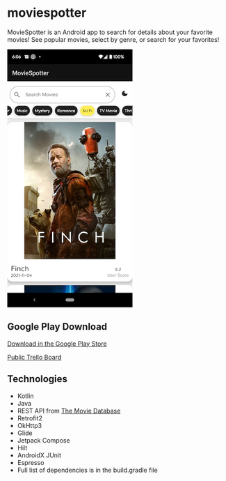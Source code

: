 # moviespotter

MovieSpotter is an Android app to search for details about your favorite movies! 
See popular movies, select by genre, or search for your favorites!

![screenshot](public/images/moviespotter_screenshot2.0-resize.png)


## Google Play Download
[Download in the Google Play Store](https://play.google.com/store/apps/details?id=com.petestmart.moviespotter) 

[Public Trello Board](https://trello.com/b/2qliTAF2/moviespotter)


## Technologies
* Kotlin
* Java
* REST API from [The Movie Database](https://developers.themoviedb.org/3/)
* Retrofit2
* OkHttp3
* Glide
* Jetpack Compose
* Hilt 
* AndroidX JUnit
* Espresso
* Full list of dependencies is in the build.gradle file
